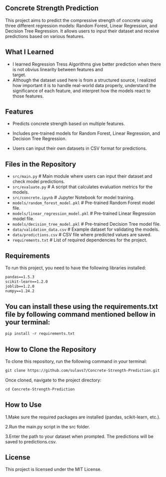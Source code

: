 ## Concrete Strength Prediction

This project aims to predict the compressive strength of concrete using three different regression models: Random Forest, Linear Regression, and Decision Tree Regression. It allows users to input their dataset and receive predictions based on various features.
## What I Learned 
- I learned Regression Tress Algorithms give better prediction when there is not obvius linearity between features and   
  target.
- Although the dataset used here is from a structured source, I realized how important it is to handle real-world data 
  properly, understand the significance of each feature, and interpret how the models react to those features.
## Features
- Predicts concrete strength based on multiple features.

- Includes pre-trained models for Random Forest, Linear Regression, and Decision Tree Regression.

- Users can input their own datasets in CSV format for predictions.

## Files in the Repository

- `src/main.py`                      # Main module where users can input their dataset and check model predictions.
- `src/evaluate.py`                  # A script that calculates evaluation metrics for the models.
- `src/concrete.ipynb`               # Jupyter Notebook for model training.
- `models/random_forest_model.pkl`    # Pre-trained Random Forest model file.
- `models/linear_regression_model.pkl`  # Pre-trained Linear Regression model file.
- `models/decision_tree_model.pkl`     # Pre-trained Decision Tree model file.
- `data/validation_data.csv`           # Example dataset for validating the models.
- `data/predictions.csv`               # CSV file where predicted values are saved.
- `requirements.txt`                   # List of required dependencies for the project.

## Requirements
To run this project, you need to have the following libraries installed:

```txt
pandas==1.5.3
scikit-learn==1.2.0
joblib==1.2.0
numpy==1.24.2
```

## You can install these using the requirements.txt file by following command mentioned bellow in your terminal:
```txt
pip install -r requirements.txt
```
## How to Clone the Repository
To clone this repository, run the following command in your terminal:
```txt
git clone https://github.com/sulavs7/Concrete-Strength-Prediction.git

```

Once cloned, navigate to the project directory:
```txt
cd Concrete-Strength-Prediction
```

## How to Use
1.Make sure the required packages are installed (pandas, scikit-learn, etc.).

2.Run the main.py script in the src folder.

3.Enter the path to your dataset when prompted. The predictions will be saved to predictions.csv.

## License
This project is licensed under the MIT License.

